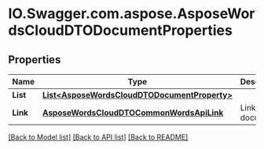 # IO.Swagger.com.aspose.AsposeWordsCloudDTODocumentProperties
## Properties

Name | Type | Description | Notes
------------ | ------------- | ------------- | -------------
**List** | [**List&lt;AsposeWordsCloudDTODocumentProperty&gt;**](AsposeWordsCloudDTODocumentProperty.md) |  | [optional] 
**Link** | [**AsposeWordsCloudDTOCommonWordsApiLink**](AsposeWordsCloudDTOCommonWordsApiLink.md) | Link to the document. | [optional] 

[[Back to Model list]](../README.md#documentation-for-models) [[Back to API list]](../README.md#documentation-for-api-endpoints) [[Back to README]](../README.md)

